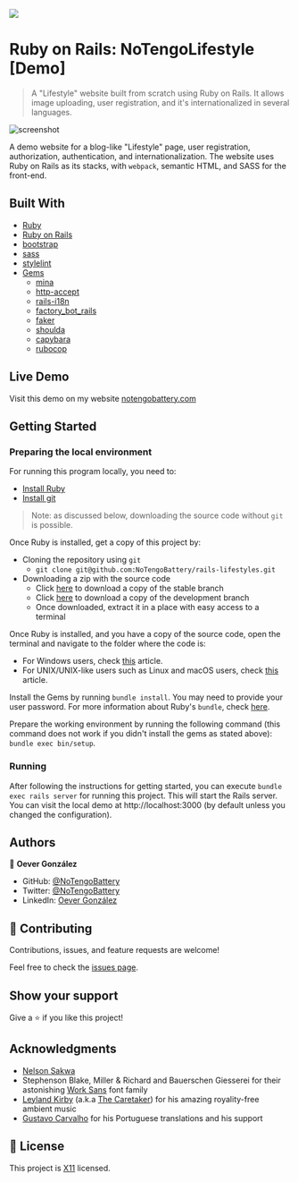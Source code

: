 ![](https://img.shields.io/badge/Microverse-blueviolet)

# Ruby on Rails: NoTengoLifestyle [Demo]
> A "Lifestyle" website built from scratch using Ruby on Rails. It allows image uploading, user registration, and it's internationalized in several languages.

![screenshot](./public/screenshot.gif)

A demo website for a blog-like "Lifestyle" page, user registration, authorization, authentication, and internationalization. The website uses Ruby on Rails as its stacks, with `webpack`, semantic HTML, and SASS for the front-end.

## Built With
- [Ruby](https://www.ruby-lang.org/en/)
- [Ruby on Rails](https://rubyonrails.org/)
- [bootstrap](https://getbootstrap.com/)
- [sass](https://sass-lang.com/)
- [stylelint](https://stylelint.io/)
- [Gems](https://rubygems.org/)
  - [mina](https://rubygems.org/gems/mina/)
  - [http-accept](https://rubygems.org/gems/http-accept/)
  - [rails-i18n](https://rubygems.org/gems/rails-i18n/)
  - [factory_bot_rails](https://rubygems.org/gems/factory_bot_rails/)
  - [faker](https://rubygems.org/gems/faker/)
  - [shoulda](https://rubygems.org/gems/shoulda/)
  - [capybara](https://rubygems.org/gems/capybara/)
  - [rubocop](https://rubygems.org/gems/rubocop/)

## Live Demo
Visit this demo on my website [notengobattery.com](https://lifestyle.demo.notengobattery.com/)

## Getting Started

### Preparing the local environment
For running this program locally, you need to:
- [Install Ruby](https://www.ruby-lang.org/en/downloads/)
- [Install git](https://git-scm.com/book/en/v2/Getting-Started-Installing-Git)

> Note: as discussed below, downloading the source code without `git` is possible.

Once Ruby is installed, get a copy of this project by:
- Cloning the repository using `git`
  * `git clone git@github.com:NoTengoBattery/rails-lifestyles.git`
- Downloading a zip with the source code
  * Click [here](https://github.com/NoTengoBattery/rails-lifestyles/archive/refs/heads/main.zip) to download a copy of the stable branch
  * Click [here](https://github.com/NoTengoBattery/rails-lifestyles/archive/refs/heads/development.zip) to download a copy of the development branch
  * Once  downloaded, extract it in a place with easy access to a terminal

Once Ruby is installed, and you have a copy of the source code, open the terminal and navigate to the folder where the code is:
- For Windows users, check [this](https://www.technoloxy.com/tutorials/cmd-navigate-view-run/) article.
- For UNIX/UNIX-like users such as Linux and macOS users, check [this](https://swcarpentry.github.io/shell-novice/02-filedir/index.html) article.

Install the Gems by running `bundle install`. You may need to provide your user password. For more information about Ruby's `bundle`, check [here](https://bundler.io/man/bundle-install.1.html).

Prepare the working environment by running the following command (this command does not work if you didn't install the gems as stated above): `bundle exec bin/setup`.

### Running
After following the instructions for getting started, you can execute `bundle exec rails server` for running this project. This will start the Rails server. You can visit the local demo at http://localhost:3000 (by default unless you changed the configuration).

## Authors

👤 **Oever González**

- GitHub: [@NoTengoBattery](https://github.com/NoTengoBattery)
- Twitter: [@NoTengoBattery](https://twitter.com/NoTengoBattery)
- LinkedIn: [Oever González](https://linkedin.com/in/NoTengoBattery)

## 🤝 Contributing

Contributions, issues, and feature requests are welcome!

Feel free to check the [issues page](https://github.com/NoTengoBattery/changelog-scraper/issues).

## Show your support

Give a ⭐️ if you like this project!

## Acknowledgments

- [Nelson Sakwa](https://www.behance.net/sakwadesignstudio)
- Stephenson Blake, Miller & Richard and Bauerschen Giesserei for their astonishing [Work Sans](https://fonts.google.com/specimen/Work+Sans?preview.text_type=custom#about) font family
- [Leyland Kirby](https://leylandkirby.bandcamp.com/) (a.k.a [The Caretaker](https://thecaretaker.bandcamp.com/)) for his amazing royality-free ambient music
- [Gustavo Carvalho](https://github.com/gscarv13/) for his Portuguese translations and his support

## 📝 License

This project is [X11](https://spdx.org/licenses/X11.html) licensed.
